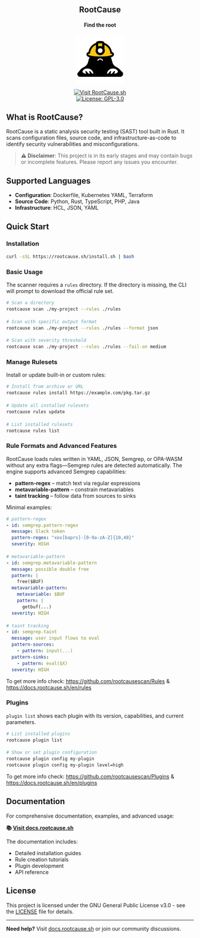 <div align="center">

  ## **RootCause** <br> 
  #### **Find the root**
  
  <img src="https://raw.githubusercontent.com/RootCauseScan/Brand/refs/heads/main/dist/logo_whitemode/icon-512x512.png" alt="RootCause.sh Logo" width="128" height="128">
  
  [![Visit RootCause.sh](https://img.shields.io/badge/Visit-rootcause.sh-FFD700?style=for-the-badge&logo=web&logoColor=000000)](https://rootcause.sh) <br>
  [![License: GPL-3.0](https://img.shields.io/badge/license-GPL--3.0-blue.svg)](LICENSE)
</div>

## What is RootCause?

RootCause is a static analysis security testing (SAST) tool built in Rust. It scans configuration files, source code, and infrastructure-as-code to identify security vulnerabilities and misconfigurations.

> **⚠️ Disclaimer**: This project is in its early stages and may contain bugs or incomplete features. Please report any issues you encounter.

## Supported Languages

- **Configuration**: Dockerfile, Kubernetes YAML, Terraform
- **Source Code**: Python, Rust, TypeScript, PHP, Java
- **Infrastructure**: HCL, JSON, YAML

## Quick Start

### Installation

```bash
curl -sSL https://rootcause.sh/install.sh | bash
```

### Basic Usage

The scanner requires a `rules` directory. If the directory is missing, the CLI
will prompt to download the official rule set.

```bash
# Scan a directory
rootcause scan ./my-project --rules ./rules

# Scan with specific output format
rootcause scan ./my-project --rules ./rules --format json

# Scan with severity threshold
rootcause scan ./my-project --rules ./rules --fail-on medium
```

### Manage Rulesets

Install or update built-in or custom rules:

```bash
# Install from archive or URL
rootcause rules install https://example.com/pkg.tar.gz

# Update all installed rulesets
rootcause rules update

# List installed rulesets
rootcause rules list
```

### Rule Formats and Advanced Features

RootCause loads rules written in YAML, JSON, Semgrep, or OPA-WASM without any
extra flags—Semgrep rules are detected automatically. The engine supports
advanced Semgrep capabilities:

- **pattern-regex** – match text via regular expressions
- **metavariable-pattern** – constrain metavariables
- **taint tracking** – follow data from sources to sinks

Minimal examples:

```yaml
# pattern-regex
- id: semgrep.pattern-regex
  message: Slack token
  pattern-regex: "xox[baprs]-[0-9a-zA-Z]{10,48}"
  severity: HIGH

# metavariable-pattern
- id: semgrep.metavariable-pattern
  message: possible double free
  pattern: |
    free($BUF)
  metavariable-pattern:
    metavariable: $BUF
    pattern: |
      getbuf(...)
  severity: HIGH

# taint tracking
- id: semgrep.taint
  message: user input flows to eval
  pattern-sources:
    - pattern: input(...)
  pattern-sinks:
    - pattern: eval($X)
  severity: HIGH
```
To get more info check: https://github.com/rootcausescan/Rules & https://docs.rootcause.sh/en/rules

### Plugins

`plugin list` shows each plugin with its version, capabilities, and current parameters.

```bash
# List installed plugins
rootcause plugin list

# Show or set plugin configuration
rootcause plugin config my-plugin
rootcause plugin config my-plugin level=high
```
To get more info check: https://github.com/rootcausescan/Plugins & https://docs.rootcause.sh/en/plugins

## Documentation

For comprehensive documentation, examples, and advanced usage:

**📚 [Visit docs.rootcause.sh](https://docs.rootcause.sh)**

The documentation includes:
- Detailed installation guides
- Rule creation tutorials
- Plugin development
- API reference

## License

This project is licensed under the GNU General Public License v3.0 - see the [LICENSE](LICENSE) file for details.

---

**Need help?** Visit [docs.rootcause.sh](https://docs.rootcause.sh) or join our community discussions.
